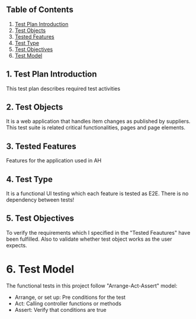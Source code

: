 ## Table of Contents
1. [Test Plan Introduction](#1-test-plan-introduction)
2. [Test Objects](#2-test-objects)
3. [Tested Features](#3-tested-features)
4. [Test Type](#4-test-type)
5. [Test Objectives](#5-test-objectives)
6. [Test Model](#6-test-model)

## 1. Test Plan Introduction
This test plan describes required test activities

## 2. Test Objects
It is a web application that handles item changes as published by suppliers.
This test suite is related critical functionalities, pages and page elements.

## 3. Tested Features
Features for the application used in AH

## 4. Test Type
It is a functional UI testing which each feature is tested as E2E. There is no dependency between tests!

## 5. Test Objectives
To verify the requirements which I specified in the "Tested Feautures" have been fulfilled.
Also to validate whether test object works as the user expects.

# 6. Test Model
The functional tests in this project follow "Arrange-Act-Assert" model:

* Arrange, or set up: Pre conditions for the test
* Act: Calling controller functions or methods
* Assert: Verify that conditions are true